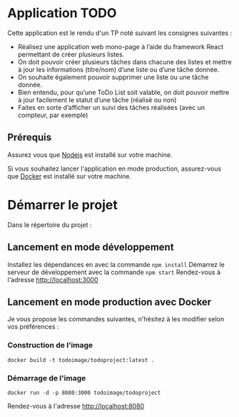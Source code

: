# Application TODO

Cette application est le rendu d'un TP noté suivant les consignes suivantes :
- Réalisez une application web mono-page à l’aide du framework React permettant de créer plusieurs listes.
- On doit pouvoir créer plusieurs tâches dans chacune des listes et mettre à jour les informations (titre/nom) d’une liste ou d’une tâche donnée.
- On souhaite également pouvoir supprimer une liste ou une tâche donnée.
- Bien entendu, pour qu’une ToDo List soit valable, on doit pouvoir mettre à jour facilement le statut d’une tâche (réalisé ou non)
- Faites en sorte d’afficher un suivi des tâches réalisées (avec un compteur, par exemple)

## Prérequis

Assurez vous que [Nodejs](https://nodejs.org/en/) est installé sur votre machine.

Si vous souhaitez lancer l'application en mode production, assurez-vous que [Docker](https://docs.docker.com/get-docker/) est installé sur votre machine.

# Démarrer le projet

Dans le répertoire du projet :

## Lancement en mode développement
Installez les dépendances en avec la commande `npm install`
Démarrez le serveur de développement avec la commande `npm start`
Rendez-vous à l'adresse [http://localhost:3000](http://localhost:3000)

## Lancement en mode production avec Docker

Je vous propose les commandes suivantes, n'hésitez à les modifier selon vos préférences : 

### Construction de l'image
`docker build -t todoimage/todoproject:latest .`

### Démarrage de l'image
`docker run -d -p 8080:3000 todoimage/todoproject`

Rendez-vous à l'adresse [http://localhost:8080](http://localhost:8080)
